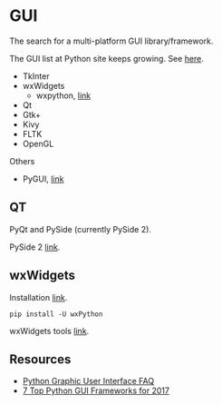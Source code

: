 # GUI

The search for a multi-platform GUI library/framework.

The GUI list at Python site keeps growing. See [here](https://wiki.python.org/moin/GuiProgramming).

- TkInter
- wxWidgets
	- wxpython, [link](http://www.wxpython.org/)
- Qt
- Gtk+
- Kivy
- FLTK
- OpenGL

Others 

- PyGUI, [link](http://www.cosc.canterbury.ac.nz/greg.ewing/python_gui/)

## QT

PyQt and PySide (currently PySide 2).

PySide 2 [link](https://wiki.qt.io/Qt_for_Python).

## wxWidgets

Installation [link](https://wiki.wxpython.org/How%20to%20install%20wxPython).

`pip install -U wxPython`

wxWidgets tools [link](https://wiki.wxwidgets.org/Tools).


## Resources

- [Python Graphic User Interface FAQ](https://docs.python.org/3/faq/gui.html)
- [7 Top Python GUI Frameworks for 2017](https://insights.dice.com/2017/08/07/7-top-python-gui-frameworks-for-2017-2/)
